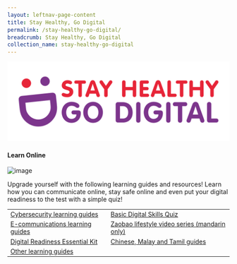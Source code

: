 ```yaml
---
layout: leftnav-page-content
title: Stay Healthy, Go Digital
permalink: /stay-healthy-go-digital/
breadcrumb: Stay Healthy, Go Digital
collection_name: stay-healthy-go-digital
---
```


![image](/images/stay-healthy-go-digital/SHGD-logoFC.png)

#### Learn Online

![image](/images/learn-online/overview/learn-online-overview.jpg)

Upgrade yourself with the following learning guides and resources! Learn how you can communicate online, stay safe online and even put your digital readiness to the test with a simple quiz!

<table>
  <tr><td><a href="https://imsilver.imda.gov.sg/learn-digital-skills/learn-online/cyber-security-bds/" target="_blank">Cybersecurity learning guides</a></td>
  <td><a href="https://confirmation.gevme.com/BDS_Quiz/landing/" target="_blank">Basic Digital Skills Quiz</a></td></tr>
<tr>  
  <td><a href="https://imsilver.imda.gov.sg/learn-digital-skills/learn-online/e-communications-bds/" target="_blank">E-communications learning guides</a></td>
  <td><a href="https://www.zaobao.com.sg/keywords/come-n-live-at-zaobaosg/" target="_blank">Zaobao lifestyle video series (mandarin only)</a></td></tr>
<tr>  
  <td><a href="https://imsilver.imda.gov.sg/digital-readiness-essential-kit" target="_blank">Digital Readiness Essential Kit</a></td>
  <td><a href="https://imsilver.imda.gov.sg/learn-digital-skills/learn-online/chinese-malay-tamil-learning-content/" target="_blank">Chinese, Malay and Tamil guides</a></td></tr>
<tr>
  <td><a href="https://imsilver.imda.gov.sg/learn-digital-skills/learn-online/overview/" target="_blank">Other learning guides</a></td></tr>
</table>
